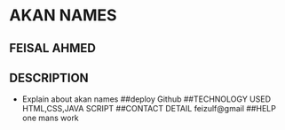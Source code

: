 # AKAN NAMES
## FEISAL AHMED
## DESCRIPTION
- Explain about akan names
##deploy
Github
##TECHNOLOGY USED
HTML,CSS,JAVA SCRIPT
##CONTACT DETAIL
feizulf@gmail
##HELP
one mans work